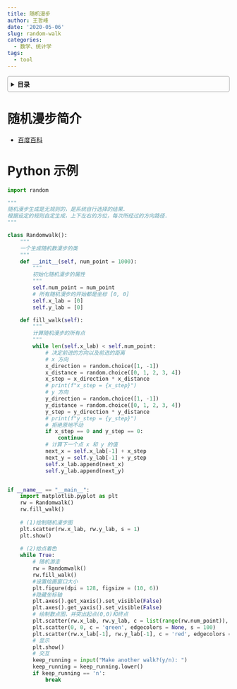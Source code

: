 ```yaml
---
title: 随机漫步
author: 王哲峰
date: '2020-05-06'
slug: random-walk
categories:
  - 数学、统计学
tags:
  - tool
---
```


<style>
details {
    border: 1px solid #aaa;
    border-radius: 4px;
    padding: .5em .5em 0;
}

summary {
    font-weight: bold;
    margin: -.5em -.5em 0;
    padding: .5em;
}

details[open] {
    padding: .5em;
}

details[open] summary {
    border-bottom: 1px solid #aaa;
    margin-bottom: .5em;
}
</style>


<details><summary>目录</summary><p>

- [随机漫步简介](#随机漫步简介)
- [Python 示例](#python-示例)
</p></details><p></p>

# 随机漫步简介

- [百度百科](https://baike.baidu.com/item/%E9%9A%8F%E6%9C%BA%E6%B8%B8%E8%B5%B0/1674146?fromtitle=%E9%9A%8F%E6%9C%BA%E6%BC%AB%E6%AD%A5&fromid=15578433&fr=aladdin)

# Python 示例

```python
import random

"""
随机漫步生成是无规则的，是系统自行选择的结果.
根据设定的规则自定生成，上下左右的方位，每次所经过的方向路径.
"""

class Randomwalk():
    """
    一个生成随机数漫步的类
    """
    def __init__(self, num_point = 1000):
        """
        初始化随机漫步的属性
        """
        self.num_point = num_point
        # 所有随机漫步的开始都是坐标 [0, 0]
        self.x_lab = [0]
        self.y_lab = [0]

    def fill_walk(self):
        """
        计算随机漫步的所有点
        """
        while len(self.x_lab) < self.num_point:
            # 决定前进的方向以及前进的距离
            # x 方向
            x_direction = random.choice([1, -1])
            x_distance = random.choice([0, 1, 2, 3, 4])
            x_step = x_direction * x_distance
            # print(f"x_step = {x_step}")
            # y 方向
            y_direction = random.choice([1, -1])
            y_distance = random.choice([0, 1, 2, 3, 4])
            y_step = y_direction * y_distance
            # print(f"y_step = {y_step}")
            # 拒绝原地不动
            if x_step == 0 and y_step == 0:
                continue
            # 计算下一个点 x 和 y 的值
            next_x = self.x_lab[-1] + x_step
            next_y = self.y_lab[-1] + y_step
            self.x_lab.append(next_x)
            self.y_lab.append(next_y)


if __name__ == "__main__":
    import matplotlib.pyplot as plt
    rw = Randomwalk()
    rw.fill_walk()
    
    # (1)绘制随机漫步图
    plt.scatter(rw.x_lab, rw.y_lab, s = 1)
    plt.show()
    
    # (2)给点着色
    while True:
        # 随机游走
        rw = Randomwalk()
        rw.fill_walk()
        #设置绘画窗口大小
        plt.figure(dpi = 128, figsize = (10, 6))
        #隐藏坐标轴
        plt.axes().get_xaxis().set_visible(False)
        plt.axes().get_yaxis().set_visible(False)
        # 绘制散点图，并突出起点(0,0)和终点
        plt.scatter(rw.x_lab, rw.y_lab, c = list(range(rw.num_point)), cmap = plt.cm.YlOrBr, edgecolors = None, s = 15)
        plt.scatter(0, 0, c = 'green', edgecolors = None, s = 100)
        plt.scatter(rw.x_lab[-1], rw.y_lab[-1], c = 'red', edgecolors = None, s = 100)
        # 显示
        plt.show()
        # 交互
        keep_running = input("Make another walk?(y/n): ")
        keep_running = keep_running.lower()
        if keep_running == 'n':
            break
```